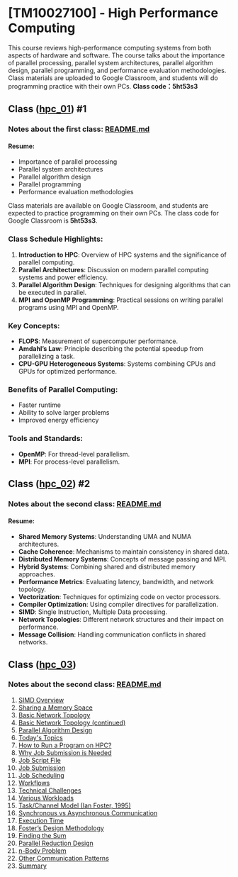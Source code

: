 # [TM10027100] - High Performance Computing
This course reviews high-performance computing systems from both aspects of hardware and software. The course talks about the importance of parallel processing, parallel system architectures, parallel algorithm design, parallel programming, and performance evaluation methodologies.
Class materials are uploaded to Google Classroom, and students will do programming practice with their own PCs.
**Class code：5ht53s3**

## Class ([hpc_01](hpc_01/)) #1
### Notes about the first class: [README.md](hpc_01/README.md)
#### Resume:
- Importance of parallel processing
- Parallel system architectures
- Parallel algorithm design
- Parallel programming
- Performance evaluation methodologies

Class materials are available on Google Classroom, and students are expected to practice programming on their own PCs. The class code for Google Classroom is **5ht53s3**.

### Class Schedule Highlights:
1. **Introduction to HPC**: Overview of HPC systems and the significance of parallel computing.
2. **Parallel Architectures**: Discussion on modern parallel computing systems and power efficiency.
3. **Parallel Algorithm Design**: Techniques for designing algorithms that can be executed in parallel.
4. **MPI and OpenMP Programming**: Practical sessions on writing parallel programs using MPI and OpenMP.

### Key Concepts:
- **FLOPS**: Measurement of supercomputer performance.
- **Amdahl’s Law**: Principle describing the potential speedup from parallelizing a task.
- **CPU-GPU Heterogeneous Systems**: Systems combining CPUs and GPUs for optimized performance.

### Benefits of Parallel Computing:
- Faster runtime
- Ability to solve larger problems
- Improved energy efficiency

### Tools and Standards:
- **OpenMP**: For thread-level parallelism.
- **MPI**: For process-level parallelism.


## Class ([hpc_02](hpc_02/)) #2
### Notes about the second class: [README.md](hpc_02/README.md)
#### Resume:
- **Shared Memory Systems**: Understanding UMA and NUMA architectures.
- **Cache Coherence**: Mechanisms to maintain consistency in shared data.
- **Distributed Memory Systems**: Concepts of message passing and MPI.
- **Hybrid Systems**: Combining shared and distributed memory approaches.
- **Performance Metrics**: Evaluating latency, bandwidth, and network topology.
- **Vectorization**: Techniques for optimizing code on vector processors.
- **Compiler Optimization**: Using compiler directives for parallelization.
- **SIMD**: Single Instruction, Multiple Data processing.
- **Network Topologies**: Different network structures and their impact on performance.
- **Message Collision**: Handling communication conflicts in shared networks.


## Class ([hpc_03](hpc_03/))
### Notes about the second class: [README.md](hpc_03/README.md)
1. [SIMD Overview](hpc_03/README.md/#simd-overview)
2. [Sharing a Memory Space](hpc_03/README.md/#sharing-a-memory-space)
3. [Basic Network Topology](hpc_03/README.md/#basic-network-topology)
4. [Basic Network Topology (continued)](hpc_03/README.md/#basic-network-topology-continued)
5. [Parallel Algorithm Design](hpc_03/README.md/#parallel-algorithm-design)
6. [Today's Topics](hpc_03/README.md/#todays-topics)
7. [How to Run a Program on HPC?](hpc_03/README.md/#how-to-run-a-program-on-hpc)
8. [Why Job Submission is Needed](hpc_03/README.md/#why-job-submission-is-needed)
9. [Job Script File](hpc_03/README.md/#job-script-file)
10. [Job Submission](hpc_03/README.md/#job-submission)
11. [Job Scheduling](hpc_03/README.md/#job-scheduling)
12. [Workflows](hpc_03/README.md/#workflows)
13. [Technical Challenges](hpc_03/README.md/#technical-challenges)
14. [Various Workloads](hpc_03/README.md/#various-workloads)
15. [Task/Channel Model (Ian Foster, 1995)](hpc_03/README.md/#taskchannel-model-ian-foster-1995)
16. [Synchronous vs Asynchronous Communication](hpc_03/README.md/#synchronous-vs-asynchronous-communication)
17. [Execution Time](hpc_03/README.md/#execution-time)
18. [Foster’s Design Methodology](hpc_03/README.md/#fosters-design-methodology)
19. [Finding the Sum](hpc_03/README.md/#finding-the-sum)
20. [Parallel Reduction Design](hpc_03/README.md/#parallel-reduction-design)
21. [n-Body Problem](hpc_03/README.md/#n-body-problem)
22. [Other Communication Patterns](hpc_03/README.md/#other-communication-patterns)
23. [Summary](hpc_03/README.md/#summary)